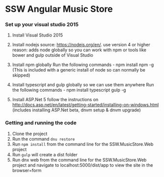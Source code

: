 # SSW Angular Music Store
### Set up your visual studio 2015
1. Install Visual Studio 2015
2. Install nodejs 
      source: https://nodejs.org/en/. use version 4 or higher
	  reason: adds node globally so you can work with npm or tools like bower and gulp outside of Visual Studio

3. Install npm globally
        Run the following commands 
		- npm install npm -g (This is included with a generic install of node so can normally be skipped)

3. Install typescript and gulp globally so we can use them anywhere
		Run the following commands 
		- npm install typescript gulp -g

4. Install ASP.Net 5 
	follow the instructions on http://docs.asp.net/en/latest/getting-started/installing-on-windows.html
	(includes installing ASP.Net beta, dnvm setup & dnvm upgrade)

### Getting and running the code
1. Clone the project
2. Run the command `dnu restore`
3. Run `npm install` from the command line for the SSW.MusicStore.Web project
4. Run `gulp` will create a dist folder
4. Run dnx web from the command line for the SSW.MusicStore.Web project and navigate to localhost:5000/dist/app to view the site in the browser=form